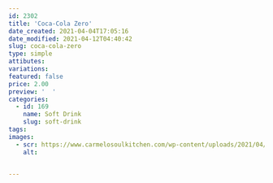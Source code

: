 ```yaml
---
id: 2302
title: 'Coca-Cola Zero'
date_created: 2021-04-04T17:05:16
date_modified: 2021-04-12T04:40:42
slug: coca-cola-zero
type: simple
attibutes: 
variations:
featured: false
price: 2.00
preview: '  '
categories: 
  - id: 169
    name: Soft Drink
    slug: soft-drink
tags: 
images: 
  - scr: https://www.carmelosoulkitchen.com/wp-content/uploads/2021/04/COCA-ZERO.png
    alt: 


---
```



